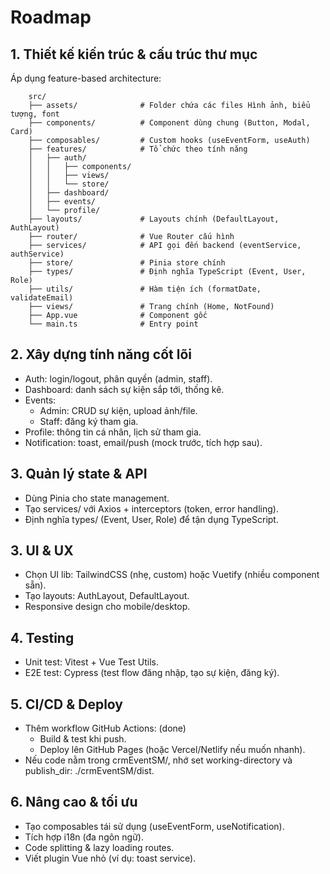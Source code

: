 # Roadmap

## 1. Thiết kế kiến trúc & cấu trúc thư mục
Áp dụng feature-based architecture:

```
    src/
    ├── assets/              # Folder chứa các files Hình ảnh, biểu tượng, font
    ├── components/          # Component dùng chung (Button, Modal, Card)
    ├── composables/         # Custom hooks (useEventForm, useAuth)
    ├── features/            # Tổ chức theo tính năng
    │   ├── auth/
    │   │   ├── components/
    │   │   ├── views/
    │   │   └── store/
    │   ├── dashboard/
    │   ├── events/
    │   └── profile/
    ├── layouts/             # Layouts chính (DefaultLayout, AuthLayout)
    ├── router/              # Vue Router cấu hình
    ├── services/            # API gọi đến backend (eventService, authService)
    ├── store/               # Pinia store chính
    ├── types/               # Định nghĩa TypeScript (Event, User, Role)
    ├── utils/               # Hàm tiện ích (formatDate, validateEmail)
    ├── views/               # Trang chính (Home, NotFound)
    ├── App.vue              # Component gốc
    └── main.ts              # Entry point
```

## 2. Xây dựng tính năng cốt lõi

- Auth: login/logout, phân quyền (admin, staff).
- Dashboard: danh sách sự kiện sắp tới, thống kê.
- Events:
  - Admin: CRUD sự kiện, upload ảnh/file.
  - Staff: đăng ký tham gia.
- Profile: thông tin cá nhân, lịch sử tham gia.
- Notification: toast, email/push (mock trước, tích hợp sau).

## 3. Quản lý state & API
- Dùng Pinia cho state management.
- Tạo services/ với Axios + interceptors (token, error handling).
- Định nghĩa types/ (Event, User, Role) để tận dụng TypeScript.

## 3. UI & UX
- Chọn UI lib: TailwindCSS (nhẹ, custom) hoặc Vuetify (nhiều component sẵn).
- Tạo layouts: AuthLayout, DefaultLayout.
- Responsive design cho mobile/desktop.

## 4. Testing

- Unit test: Vitest + Vue Test Utils.
- E2E test: Cypress (test flow đăng nhập, tạo sự kiện, đăng ký).

## 5. CI/CD & Deploy

- Thêm workflow GitHub Actions: (done)
  - Build & test khi push.
  - Deploy lên GitHub Pages (hoặc Vercel/Netlify nếu muốn nhanh).
- Nếu code nằm trong crmEventSM/, nhớ set working-directory và publish_dir: ./crmEventSM/dist.

## 6. Nâng cao & tối ưu

- Tạo composables tái sử dụng (useEventForm, useNotification).
- Tích hợp i18n (đa ngôn ngữ).
- Code splitting & lazy loading routes.
- Viết plugin Vue nhỏ (ví dụ: toast service).
